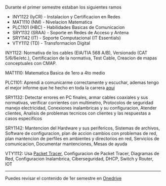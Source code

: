 Durante el primer semestre estaban los siguientes ramos
- INY1122 (IyCR) - Instalacion y Certificacion en Redes
- MAT1110 (NM) - Nivelacion Matematica
- PLC1101 (HBC) - Habilidades Basicas de Comunicacion
- SRY1132 (SRAA) - Soporte en Redes de Acceso y Antena
- SRY1142 (IT) - Soporte Computacional (IT Essentials)
- VTY1112 (TD) - Transformacion Digital

INY1122: Normativa de los cables (EIA/TIA 568 A/B), Versionado (CAT 5/6/6e/etc.), Certificacion de la normativa, Test Cable, Creacion de mapas conceptuales con CMAP.

MAT1110: Matematica Basica de 1ero a 4to medio

PLC1101: Aprendi a comunicarme correctamente y escuchar, ademas tengo el mejor informe que he hecho en toda la carrera [aqui](https://duoccl0-my.sharepoint.com/:b:/g/personal/ga_zunigam_duocuc_cl/EUnXXwlb0r1JnHwIrMCXVY0BhNUK5hOwvY83vS77mXrV4w?e=NBIdzF)

SRY1132: Detectar errores en PC finales, armar cables coaxiales y sus normativas, verificar corrientes con multimetro, Protocolos de seguridad manejo electricidad, Conexiones inalambricas y su configuracion, Atender clientes, Analisis de problemas tecnicos con clientes y las respuestas a casos especificos

SRY1142: Mantencion del Hardware y sus perifericos, Sistemas de archivos, Software de configuracion, plan de accion cambios con problemas de red, plan mantencion de perfiles en ambientes y directorios en red, Servicios de comunicacion, Documentar mantenciones, Mesas de ayuda

VTY1112: Usa [Packet Tracer](https://www.netacad.com/resources/lab-downloads), Configuracion de Packet Tracer, Diagramas de Red, Configuracion Inalambrica, Ciberseguridad, DHCP, Switch y Router, IOT

---
Puedes revisar el contenido de 1er semestre en [Onedrive](https://duoccl0-my.sharepoint.com/:f:/g/personal/ga_zunigam_duocuc_cl/EnMp1EHZSJBDnnqhChIjnmYBJCUZCzDlH1gvfVkuuSv4pQ?e=GMDMXc)